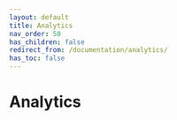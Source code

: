 ```yaml
---
layout: default
title: Analytics
nav_order: 50
has_children: false
redirect_from: /documentation/analytics/
has_toc: false
---
```


# Analytics